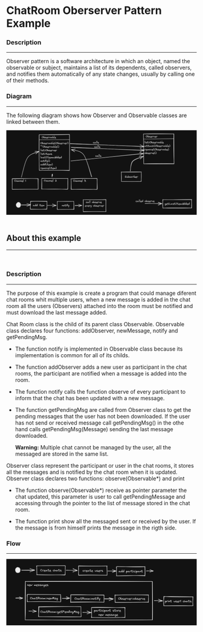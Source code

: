 # ChatRoom Oberserver Pattern Example

### Description
---
Observer pattern is a software architecture in which an object, named the observable or subject, maintains a list of its dependents, called observers, and notifies them automatically of any state changes, usually by calling one of their methods. 

### Diagram
---

The following diagram shows how Observer and Observable classes are linked between them.

<img src="https://github.com/gabridc/medium/blob/main/Patterns/Resources/Observer_Diagram.PNG" alt="Observer pattern diagram" title="Observer pattern diagram"><br><br>

## About this example
---
<br>

### Description
---
The purpose of this example is create a program that could manage diferent chat rooms whit multiple users, when a new message is added in the chat room all the users (Observers) attached into the room must be notified and must download the last message added.

Chat Room class is the child of its parent class Observable. Observable class declares four functions: addObserver, newMessage, notify and getPendingMsg. 

* The function notify is implemented in Observable class because its implementation is common for all of its childs.

* The function addObserver adds a new user as participant in the chat rooms, the participant are notified when a message is added into the room.

* The function notify calls the function observe of every participant to inform that the chat has been updated with a new message.

* The function getPendingMsg are called from Observer class to get the pending messages that the user has not been downloaded. If the user has not send or received message call getPendingMsg() in the othe hand calls getPendingMsg(Message) sending the last message downloaded. 

    **Warning:** Multiple chat cannot be managed by the user, all the messaged are stored in the same list.

Observer class represent the participant or user in the chat rooms, it stores all the messages and is notified by the chat room when it is updated. Observer class declares two functions: observe(Observable*) and print

* The function observe(Observable*) receive as pointer parameter the chat updated, this parameter is user to call getPendingMessage and accessing through the pointer to the list of message stored in the chat room.

* The function print show all the messaged sent or received by the user. If the message is from himself prints the message in the rigth side.

### Flow
---

<img src="https://github.com/gabridc/medium/blob/main/Patterns/Resources/ChatRooms_Flow.PNG" alt="Observer pattern diagram" title="Observer pattern diagram"><br><br>